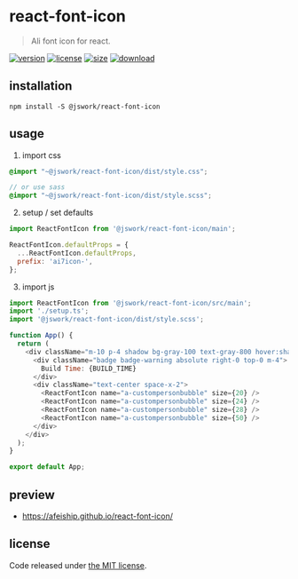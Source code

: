 # react-font-icon
> Ali font icon for react.

[![version][version-image]][version-url]
[![license][license-image]][license-url]
[![size][size-image]][size-url]
[![download][download-image]][download-url]

## installation
```shell
npm install -S @jswork/react-font-icon
```

## usage
1. import css
  ```scss
  @import "~@jswork/react-font-icon/dist/style.css";

  // or use sass
  @import "~@jswork/react-font-icon/dist/style.scss";
  ```
2. setup / set defaults
```js
import ReactFontIcon from '@jswork/react-font-icon/main';

ReactFontIcon.defaultProps = {
  ...ReactFontIcon.defaultProps,
  prefix: 'ai7icon-',
};
```
3. import js
  ```js
  import ReactFontIcon from '@jswork/react-font-icon/src/main';
  import './setup.ts';
  import '@jswork/react-font-icon/dist/style.scss';

  function App() {
    return (
      <div className="m-10 p-4 shadow bg-gray-100 text-gray-800 hover:shadow-md transition-all">
        <div className="badge badge-warning absolute right-0 top-0 m-4">
          Build Time: {BUILD_TIME}
        </div>
        <div className="text-center space-x-2">
          <ReactFontIcon name="a-custompersonbubble" size={20} />
          <ReactFontIcon name="a-custompersonbubble" size={24} />
          <ReactFontIcon name="a-custompersonbubble" size={28} />
          <ReactFontIcon name="a-custompersonbubble" size={50} />
        </div>
      </div>
    );
  }

  export default App;
  ```

## preview
- https://afeiship.github.io/react-font-icon/

## license
Code released under [the MIT license](https://github.com/afeiship/react-font-icon/blob/master/LICENSE.txt).

[version-image]: https://img.shields.io/npm/v/@jswork/react-font-icon
[version-url]: https://npmjs.org/package/@jswork/react-font-icon

[license-image]: https://img.shields.io/npm/l/@jswork/react-font-icon
[license-url]: https://github.com/afeiship/react-font-icon/blob/master/LICENSE.txt

[size-image]: https://img.shields.io/bundlephobia/minzip/@jswork/react-font-icon
[size-url]: https://github.com/afeiship/react-font-icon/blob/master/dist/react-font-icon.min.js

[download-image]: https://img.shields.io/npm/dm/@jswork/react-font-icon
[download-url]: https://www.npmjs.com/package/@jswork/react-font-icon
